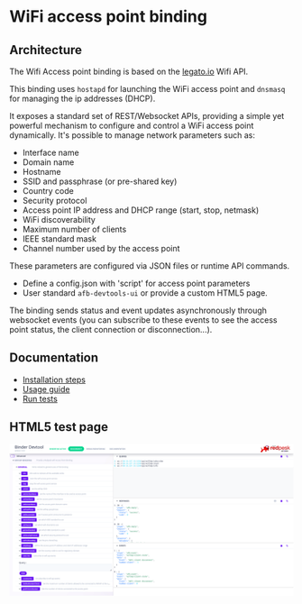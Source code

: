 # WiFi access point binding

## Architecture

The Wifi Access point binding is based on the [legato.io](https://legato.io/) Wifi API.

This binding uses `hostapd` for launching the WiFi access point and `dnsmasq` for managing the ip addresses (DHCP).

It exposes a standard set of REST/Websocket APIs, providing a simple yet powerful mechanism to configure and control a WiFi access point dynamically. It's possible to manage network parameters such as:

* Interface name
* Domain name
* Hostname
* SSID and passphrase (or pre-shared key)
* Country code
* Security protocol
* Access point IP address and DHCP range (start, stop, netmask)
* WiFi discoverability
* Maximum number of clients
* IEEE standard mask
* Channel number used by the access point

These parameters are configured via JSON files or runtime API commands.

* Define a config.json with 'script' for access point parameters
* User standard `afb-devtools-ui` or provide a custom HTML5 page.

The binding sends status and event updates asynchronously through websocket events (you can subscribe to these events to see the access point status, the client connection or disconnection...).

## Documentation

* [Installation steps](https://docs.redpesk.bzh/docs/en/master/redpesk-core/wifiap-binding/2_Installation.html)
* [Usage guide](https://docs.redpesk.bzh/docs/en/master/redpesk-core/wifiap-binding/3_Usage.html)
* [Run tests](https://docs.redpesk.bzh/docs/en/master/redpesk-core/wifiap-binding/4_Tests.html)

## HTML5 test page

![wifiap-binding-html5](docs/assets/wifiap-binding-devtools.png)
